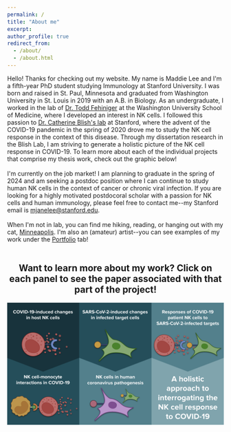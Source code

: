 ```yaml
---
permalink: /
title: "About me"
excerpt: 
author_profile: true
redirect_from: 
  - /about/
  - /about.html
---
```

Hello! Thanks for checking out my website. My name is Maddie Lee and I'm a fifth-year PhD student studying Immunology at Stanford University. I was born and raised in St. Paul, Minnesota and graduated from Washington University in St. Louis in 2019 with an A.B. in Biology. As an undergraduate, I worked in the lab of <a href="https://www.fehnigerlab.org/">Dr. Todd Fehiniger</a> at the Washington University School of Medicine, where I developed an interest in NK cells. I followed this passion to <a href="https://med.stanford.edu/blishlab.html">Dr. Catherine Blish's lab</a> at Stanford, where the advent of the COVID-19 pandemic in the spring of 2020 drove me to study the NK cell response in the context of this disease. Through my dissertation research in the Blish Lab, I am striving to generate a holistic picture of the NK cell response in COVID-19. To learn more about each of the individual projects that comprise my thesis work, check out the graphic below!
<br>
<br>
I'm currently on the job market! I am planning to graduate in the spring of 2024 and am seeking a postdoc position where I can continue to study human NK cells in the context of cancer or chronic viral infection. If you are looking for a highly motivated postdocoral scholar with a passion for NK cells and human immunology, please feel free to contact me--my Stanford email is mjanelee@stanford.edu.
<br>
<br>
When I'm not in lab, you can find me hiking, reading, or hanging out with my cat, <a href="/files/minne!.jpg">Minneapolis</a>. I'm also an (amateur) artist--you can see examples of my work under the <a href="https://mjanelee.github.io/portfolio/">Portfolio</a> tab!
<br>
<br>
<html>
<body>
     <center>
      <h2>Want to learn more about my work? Click on each panel to see the paper associated with that part of the project!</h2>

<style>

#wrapper {
  width: 100%;
  max-width: 812px; /*actual width of image-- behaves strangely if exceeding this*/
  position: relative;
}

#wrapper img {
  max-width: 100%;
  position: relative;
}

#anchor-box-1 {
 # border: 4px solid red;
  height: 50%;
  width: 33%;
  position: absolute;
  left: 0%;
  top: 0%;
}
  #anchor-box-2 {
 # border: 4px solid blue;
  height: 50%;
  width: 33%;
  position: absolute;
  left: 33%;
  top: 0%;
}
   #anchor-box-3 {
 # border: 4px solid green;
  height: 50%;
  width: 33%;
  position: absolute;
  left: 67%;
  top: 50%;
}
     #anchor-box-4 {
 # border: 4px solid green;
  height: 50%;
  width: 33%;
  position: absolute;
  left: 67%;
  top: 0%;
}
       #anchor-box-5 {
 # border: 4px solid green;
  height: 50%;
  width: 33%;
  position: absolute;
  left: 33%;
  top: 0%;
}
      #anchor-box-6 {
 # border: 4px solid green;
  height: 50%;
  width: 33%;
  position: absolute;
  left: 0%;
  top: 50%;
}
</style>

<div id="wrapper">
  <img src="/files/Graphic_full.png" />
  <a id="anchor-box-1" alt="Multi-omic paper" title="Multi-omic paper" href="https://mjanelee.github.io/publication/multi-omic_profiling" target="_blank"></a>
  <a id="anchor-box-2" alt="NK Evasion paper" title="NK Evasion paper" href="https://mjanelee.github.io/publication/SARS-CoV-2_NK_escape" target="_blank"></a>
  <a id="anchor-box-3" alt="COVID NK review" title="COVID NK review" href="https://mjanelee.github.io/publication/COVID_NK_review" target="_blank"></a>
  <a id="anchor-box-4" alt="Stay tuned!" title="Stay tuned!" href="https://mjanelee.github.io/stay-tuned/" target="_blank"></a>
  <a id="anchor-box-5" alt="Stay tuned!" title="Stay tuned!" href="https://mjanelee.github.io/stay-tuned/" target="_blank"></a>
  <a id="anchor-box-6" alt="Stay tuned!" title="Stay tuned!" href="https://mjanelee.github.io/stay-tuned/" target="_blank"></a>
</div>


